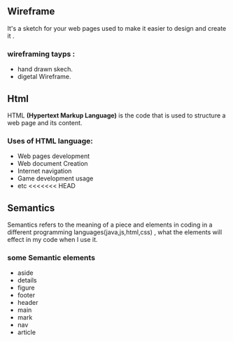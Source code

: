## Wireframe
 It's a sketch for your web pages used to make it easier to design and create it .

### wireframing tayps :

  * hand drawn skech.
  * digetal Wireframe.

## Html
HTML **(Hypertext Markup Language)** is the code that is used to structure a web page and its content.
### Uses of HTML language:
*  Web pages development
* Web document Creation
* Internet navigation
* Game development usage
* etc
<<<<<<< HEAD
## Semantics
Semantics refers to the meaning of a piece and elements in coding in a different programming languages(java,js,html,css) , what the elements will effect in my code when I use it.

### some Semantic elements 

* aside
* details
* figure
* footer
* header
* main
* mark
* nav
* article

